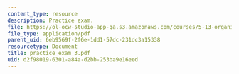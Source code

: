 ```yaml
---
content_type: resource
description: Practice exam.
file: https://ol-ocw-studio-app-qa.s3.amazonaws.com/courses/5-13-organic-chemistry-ii-fall-2006/d2f980196301a84ad2bb253ba9e16eed_practice_exam_3.pdf
file_type: application/pdf
parent_uid: 6eb9569f-2f6e-1dd1-57dc-231dc3a15338
resourcetype: Document
title: practice_exam_3.pdf
uid: d2f98019-6301-a84a-d2bb-253ba9e16eed
---
```

